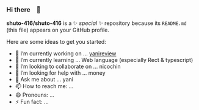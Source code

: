 ### Hi there　🐶


**shuto-416/shuto-416** is a ✨ _special_ ✨ repository because its `README.md` (this file) appears on your GitHub profile.

Here are some ideas to get you started:

- 🔭 I’m currently working on ... [yanireview](https://yanireview-mk2-ghyv3i5qy-hamasan.vercel.app/)
- 🌱 I’m currently learning ... Web language (especially Rect & typescript)
- 👯 I’m looking to collaborate on ... nicochin
- 🤔 I’m looking for help with ... money
- 💬 Ask me about ... yani
- 📫 How to reach me: ...
- 😄 Pronouns: ... 
- ⚡ Fun fact: ...
